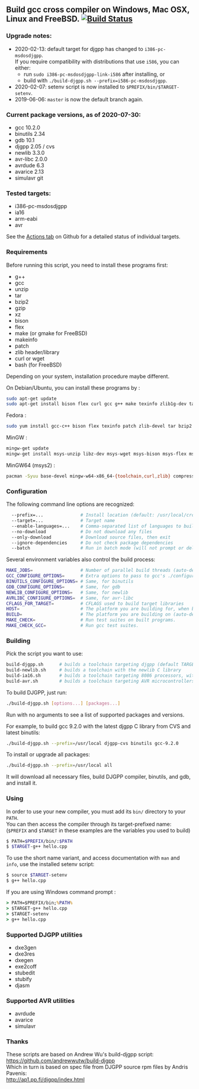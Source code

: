 ## Build gcc cross compiler on Windows, Mac OSX, Linux and FreeBSD. [![Build Status](https://github.com/jwt27/build-gcc/workflows/Test%20builds/badge.svg?branch=master)](https://github.com/jwt27/build-gcc/actions?query=workflow%3A"Test+builds"+branch%3Amaster)

### Upgrade notes:

* 2020-02-13: default target for djgpp has changed to `i386-pc-msdosdjgpp`.  
If you require compatibility with distributions that use `i586`, you can either:
    - run `sudo i386-pc-msdosdjgpp-link-i586` after installing, or
    - build with `./build-djgpp.sh --prefix=i586-pc-msdosdjgpp`.
* 2020-02-07: setenv script is now installed to `$PREFIX/bin/$TARGET-setenv`.
* 2019-06-06: `master` is now the default branch again.

### Current package versions, as of 2020-07-30:

* gcc 10.2.0
* binutils 2.34
* gdb 10.1
* djgpp 2.05 / cvs
* newlib 3.3.0
* avr-libc 2.0.0
* avrdude 6.3
* avarice 2.13
* simulavr git

### Tested targets:

* i386-pc-msdosdjgpp
* ia16
* arm-eabi
* avr

See the [Actions tab](https://github.com/jwt27/build-gcc/actions?query=workflow%3A"Test+builds"+branch%3Amaster) on Github for a detailed status of individual targets.

### Requirements

Before running this script, you need to install these programs first:

* g++
* gcc
* unzip
* tar
* bzip2
* gzip
* xz
* bison
* flex
* make (or gmake for FreeBSD)
* makeinfo
* patch
* zlib header/library
* curl or wget
* bash (for FreeBSD)

Depending on your system, installation procedure maybe different.

On Debian/Ubuntu, you can install these programs by :

```sh
sudo apt-get update
sudo apt-get install bison flex curl gcc g++ make texinfo zlib1g-dev tar bzip2 gzip xz-utils unzip
```

Fedora :

```sh
sudo yum install gcc-c++ bison flex texinfo patch zlib-devel tar bzip2 gzip xz unzip
```

MinGW :

```sh
mingw-get update
mingw-get install msys-unzip libz-dev msys-wget msys-bison msys-flex msys-patch
```

MinGW64 (msys2) :

```sh
pacman -Syuu base-devel mingw-w64-x86_64-{toolchain,curl,zlib} compression
```

### Configuration

The following command line options are recognized:
```sh
  --prefix=...              # Install location (default: /usr/local/cross)
  --target=...              # Target name
  --enable-languages=...    # Comma-separated list of languages to build compilers for (default: c,c++)
  --no-download             # Do not download any files
  --only-download           # Download source files, then exit
  --ignore-dependencies     # Do not check package dependencies
  --batch                   # Run in batch mode (will not prompt or delay to confirm settings)
```

Several environment variables also control the build process:
```sh
MAKE_JOBS=                  # Number of parallel build threads (auto-detected)
GCC_CONFIGURE_OPTIONS=      # Extra options to pass to gcc's ./configure
BINUTILS_CONFIGURE_OPTIONS= # Same, for binutils
GDB_CONFIGURE_OPTIONS=      # Same, for gdb
NEWLIB_CONFIGURE_OPTIONS=   # Same, for newlib
AVRLIBC_CONFIGURE_OPTIONS=  # Same, for avr-libc
CFLAGS_FOR_TARGET=          # CFLAGS used to build target libraries
HOST=                       # The platform you are building for, when building a cross-cross compiler
BUILD=                      # The platform you are building on (auto-detected)
MAKE_CHECK=                 # Run test suites on built programs.
MAKE_CHECK_GCC=             # Run gcc test suites.
```

### Building

Pick the script you want to use:
```sh
build-djgpp.sh      # builds a toolchain targeting djgpp (default TARGET: i386-pc-msdosdjgpp)
build-newlib.sh     # builds a toolchain with the newlib C library
build-ia16.sh       # builds a toolchain targeting 8086 processors, with the newlib C library (fixed TARGET: ia16-elf)
build-avr.sh        # builds a toolchain targeting AVR microcontrollers (fixed TARGET: avr)
```

To build DJGPP, just run:
```sh
./build-djgpp.sh [options...] [packages...]
```
Run with no arguments to see a list of supported packages and versions.

For example, to build gcc 9.2.0 with the latest djgpp C library from CVS and latest binutils:
```sh
./build-djgpp.sh --prefix=/usr/local djgpp-cvs binutils gcc-9.2.0
```

To install or upgrade all packages:
```sh
./build-djgpp.sh --prefix=/usr/local all
```

It will download all necessary files, build DJGPP compiler, binutils, and gdb, and install it.

### Using

In order to use your new compiler, you must add its `bin/` directory to your `PATH`.  
You can then access the compiler through its target-prefixed name: (`$PREFIX` and `$TARGET` in these examples are the variables you used to build)

```sh
$ PATH=$PREFIX/bin/:$PATH
$ $TARGET-g++ hello.cpp
```

To use the short name variant, and access documentation with `man` and `info`, use the installed setenv script:

```sh
$ source $TARGET-setenv
$ g++ hello.cpp
```

If you are using Windows command prompt :

```bat
> PATH=$PREFIX/bin;%PATH%
> $TARGET-g++ hello.cpp
> $TARGET-setenv
> g++ hello.cpp
```

### Supported DJGPP utilities

* dxe3gen
* dxe3res
* dxegen
* exe2coff
* stubedit
* stubify
* djasm

### Supported AVR utilities

* avrdude
* avarice
* simulavr

### Thanks

These scripts are based on Andrew Wu's build-djgpp script:  
<https://github.com/andrewwutw/build-djgpp>  
Which in turn is based on spec file from DJGPP source rpm files by Andris Pavenis:  
<http://ap1.pp.fi/djgpp/index.html>
